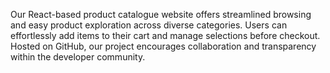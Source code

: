 
Our React-based product catalogue website offers streamlined browsing and easy product exploration across diverse categories. Users can effortlessly add items to their cart and manage selections before checkout. Hosted on GitHub, our project encourages collaboration and transparency within the developer community.
